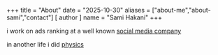 +++
title = "About"
date = "2025-10-30"
aliases = ["about-me","about-sami","contact"]
[ author ]
  name = "Sami Hakani"
+++

i work on ads ranking at a well known [social media company](https://www.facebook.com/)

in another life i did [physics](https://scholar.google.com/citations?user=cU7mAUsAAAAJ&hl=en)
